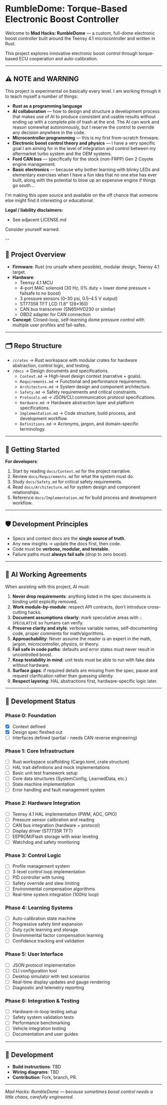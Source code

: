 # RumbleDome: Torque-Based Electronic Boost Controller

Welcome to **Mad Hacks: RumbleDome** — a custom, full-dome electronic boost controller built around the Teensy 4.1 microcontroller and written in Rust.  

This project explores innovative electronic boost control through torque-based ECU cooperation and auto-calibration.  

---

## ⚠ NOTE and WARNING

This project is experimental on basically every level. I am working through it to teach myself a number of things:  

- **Rust as a programming language**  
- **AI collaboration** — how to design and structure a development process that makes use of AI to produce consistent and usable results without ending up with a complete pile of trash at the end. The AI can work and reason somewhat autonomously, but I reserve the control to override any decision anywhere in the code.  
- **Microcontroller programming** — this is my first from-scratch firmware.  
- **Electronic boost control theory and physics** — I have a very specific goal I am aiming for in the level of integration and control between my aftermarket turbo system and the OEM systems.  
- **Ford CAN bus** — specifically for the stock (non-FRPP) Gen 2 Coyote engine management.  
- **Basic electronics** — because why bother learning with blinky LEDs and elementary exercises when I have a fun idea that no one else has ever built, along with the potential to blow up an expensive engine if things go south...  

I'm making this open source and available on the off chance that someone else might find it interesting or educational.  

**Legal / liability disclaimers:**  
- See adjacent LICENSE.md

Consider yourself warned.  

--

## 📖 Project Overview
- **Firmware**: Rust (no unsafe where possible), modular design, Teensy 4.1 target.  
- **Hardware**:
  - Teensy 4.1 MCU  
  - 4-port MAC solenoid (30 Hz, 0% duty = lower dome pressure = failsafe to no boost)  
  - 3 pressure sensors (0–30 psi, 0.5–4.5 V output)  
  - ST7735R TFT LCD (1.8" 128×160)  
  - CAN bus transceiver (SN65HVD230 or similar)  
  - OBD2 adapter for CAN connection  
- **Concept**: Closed-loop, self-learning dome pressure control with multiple user profiles and fail-safes.  

---

## 🗂 Repo Structure
- `/crates` → Rust workspace with modular crates for hardware abstraction, control logic, and testing.  
- `/docs` → Design documents and specifications.  
  - `Context.md` → High-level design context (narrative + goals).  
  - `Requirements.md` → Functional and performance requirements.
  - `Architecture.md` → System design and component architecture.
  - `Safety.md` → Safety requirements and critical constraints.
  - `Protocols.md` → JSON/CLI communication protocol specifications.
  - `Hardware.md` → Hardware abstraction layer and platform specifications.
  - `Implementation.md` → Code structure, build process, and development workflow.
  - `Definitions.md` → Acronyms, jargon, and domain-specific terminology.  

---

## 🧭 Getting Started
**For developers**:
1. Start by reading `docs/Context.md` for the project narrative.  
2. Review `docs/Requirements.md` for what the system must do.
3. Study `docs/Safety.md` for critical safety requirements.
4. Read `docs/Architecture.md` for system design and component relationships.
5. Reference `docs/Implementation.md` for build process and development workflow.  

---

## 🛡 Development Principles
- Specs and context docs are the **single source of truth**.  
- Any new insights → update the docs first, then code.  
- Code must be **verbose, modular, and testable**.  
- Failure paths must **always fail safe** (drop to zero boost).

---

## 🤖 AI Working Agreements
When assisting with this project, AI must:
1. **Never drop requirements**: anything listed in the spec documents is binding until explicitly removed.  
2. **Work module-by-module**: respect API contracts, don't introduce cross-cutting hacks.  
3. **Document assumptions clearly**: mark speculative areas with `⚠ SPECULATIVE` so humans can verify.  
4. **Preserve clarity and style**: verbose variable names, self-documenting code, proper comments for math/algorithms.  
5. **Approachability**: Never assume the reader is an expert in the math, jargon, microcontroller, physics, or theory.
6. **Fail safe in code paths**: defaults and error states must never result in uncontrolled boost.  
7. **Keep testability in mind**: unit tests must be able to run with fake data without hardware.  
8. **Surface gaps**: if required details are missing from the spec, pause and request clarification rather than guessing silently.  
9. **Respect layering**: HAL abstractions first, hardware-specific logic later.

---

## 🚦 Development Status

### Phase 0: Foundation
- [x] Context defined  
- [x] Design spec fleshed out  
- [ ] Interfaces defined (partial - needs CAN reverse engineering)

### Phase 1: Core Infrastructure  
- [ ] Rust workspace scaffolding (Cargo.toml, crate structure)
- [ ] HAL trait definitions and mock implementations
- [ ] Basic unit test framework setup
- [ ] Core data structures (SystemConfig, LearnedData, etc.)
- [ ] State machine implementation
- [ ] Error handling and fault management system

### Phase 2: Hardware Integration
- [ ] Teensy 4.1 HAL implementation (PWM, ADC, GPIO)
- [ ] Pressure sensor calibration and reading
- [ ] CAN bus integration (hardware + protocol)
- [ ] Display driver (ST7735R TFT)
- [ ] EEPROM/Flash storage with wear leveling
- [ ] Watchdog and safety monitoring

### Phase 3: Control Logic
- [ ] Profile management system
- [ ] 3-level control loop implementation
- [ ] PID controller with tuning
- [ ] Safety override and slew limiting
- [ ] Environmental compensation algorithms
- [ ] Real-time system integration (100Hz loop)

### Phase 4: Learning Systems
- [ ] Auto-calibration state machine
- [ ] Progressive safety limit expansion
- [ ] Duty cycle learning and storage
- [ ] Environmental factor compensation learning
- [ ] Confidence tracking and validation

### Phase 5: User Interface
- [ ] JSON protocol implementation
- [ ] CLI configuration tool
- [ ] Desktop simulator with test scenarios
- [ ] Real-time display updates and gauge rendering
- [ ] Diagnostic and telemetry reporting

### Phase 6: Integration & Testing
- [ ] Hardware-in-loop testing setup
- [ ] Safety system validation tests
- [ ] Performance benchmarking
- [ ] Vehicle integration testing
- [ ] Documentation and user guides  

---

## 🔧 Development
- **Build instructions**: TBD  
- **Wiring diagrams**: TBD  
- **Contribution**: Fork, branch, PR.

---

*Mad Hacks: RumbleDome — because sometimes boost control needs a little chaos, carefully engineered.*